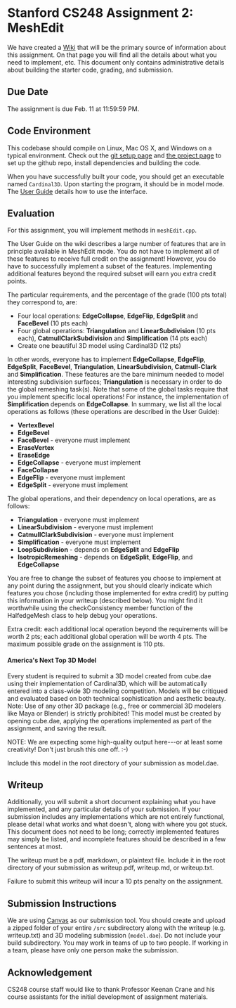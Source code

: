 # Stanford CS248 Assignment 2: MeshEdit

We have created a [Wiki](https://stanford-cs248.github.io/Cardinal3D/) that will be the primary source of information about this assignment. On that page you will find all the details about what you need to implement, etc. This document only contains administrative details about building the starter code, grading, and submission.

## Due Date

The assignment is due Feb. 11 at 11:59:59 PM.

## Code Environment

This codebase should compile on Linux, Mac OS X, and Windows on a typical environment. Check out the [git setup page](https://stanford-cs248.github.io/Cardinal3D/git/) and [the project page](https://stanford-cs248.github.io/Cardinal3D/build/) to set up the github repo, install dependencies and building the code. 

When you have successfully built your code, you should get an executable named `Cardinal3D`. Upon starting the program, it should be in model mode. The [User Guide](https://stanford-cs248.github.io/Cardinal3D/guide/) details how to use the interface. 


## Evaluation
For this assignment, you will implement methods in `meshEdit.cpp`.

The User Guide on the wiki describes a large number of features that are in principle available in MeshEdit mode. You do not have to implement all of these features to receive full credit on the assignment! However, you do have to successfully implement a subset of the features. Implementing additional features beyond the required subset will earn you extra credit points.

The particular requirements, and the percentage of the grade (100 pts total) they correspond to, are:

* Four local operations: **EdgeCollapse**, **EdgeFlip**, **EdgeSplit** and **FaceBevel** (10 pts each)
* Four global operations: **Triangulation** and **LinearSubdivision** (10 pts each), **CatmullClarkSubdivision** and **Simplification** (14 pts each)
* Create one beautiful 3D model using Cardinal3D (12 pts)

In other words, everyone has to implement **EdgeCollapse**, **EdgeFlip**, **EdgeSplit**, **FaceBevel**, **Triangulation**, **LinearSubdivision**, **Catmull-Clark** and **Simplification**. These features are the bare minimum needed to model interesting subdivision surfaces; **Triangulation** is necessary in order to do the global remeshing task(s). Note that some of the global tasks require that you implement specific local operations! For instance, the implementation of **Simplification** depends on **EdgeCollapse**. In summary, we list all the local operations as follows (these operations are described in the User Guide):

* **VertexBevel**
* **EdgeBevel**
* **FaceBevel** - everyone must implement
* **EraseVertex**
* **EraseEdge**
* **EdgeCollapse** - everyone must implement
* **FaceCollapse**
* **EdgeFlip** - everyone must implement
* **EdgeSplit** - everyone must implement

The global operations, and their dependency on local operations, are as follows:

* **Triangulation** - everyone must implement
* **LinearSubdivision** - everyone must implement
* **CatmullClarkSubdivision** - everyone must implement
* **Simplification** - everyone must implement
* **LoopSubdivision** - depends on **EdgeSplit** and **EdgeFlip**
* **IsotropicRemeshing** - depends on **EdgeSplit**, **EdgeFlip**, and **EdgeCollapse**

You are free to change the subset of features you choose to implement at any point during the assignment, but you should clearly indicate which features you chose (including those implemented for extra credit) by putting this information in your writeup (described below). You might find it worthwhile using the checkConsistency member function of the HalfedgeMesh class to help debug your operations.

Extra credit: each additional local operation beyond the requirements will be worth 2 pts; each additional global operation will be worth 4 pts. The maximum possible grade on the assignment is 110 pts.

#### America's Next Top 3D Model
Every student is required to submit a 3D model created from cube.dae using their implementation of Cardinal3D, which will be automatically entered into a class-wide 3D modeling competition. Models will be critiqued and evaluated based on both technical sophistication and aesthetic beauty. Note: Use of any other 3D package (e.g., free or commercial 3D modelers like Maya or Blender) is strictly prohibited! This model must be created by opening cube.dae, applying the operations implemented as part of the assignment, and saving the result.

NOTE: We are expecting some high-quality output here---or at least some creativity! Don't just brush this one off. :-)

Include this model in the root directory of your submission as model.dae.

## Writeup
Additionally, you will submit a short document explaining what you have implemented, and any particular details of your submission. If your submission includes any implementations which are not entirely functional, please detail what works and what doesn't, along with where you got stuck. This document does not need to be long; correctly implemented features may simply be listed, and incomplete features should be described in a few sentences at most.

The writeup must be a pdf, markdown, or plaintext file. Include it in the root directory of your submission as writeup.pdf, writeup.md, or writeup.txt.

Failure to submit this writeup will incur a 10 pts penalty on the assignment.

## Submission Instructions
We are using [Canvas](https://canvas.stanford.edu) as our submission tool. You should create and upload a zipped folder of your entire `/src` subdirectory along with the writeup (e.g. writeup.txt) and 3D modeling submission (`model.dae`). Do not include your build subdirectory. You may work in teams of up to two people. If working in a team, please have only one person make the submission. 

## Acknowledgement

CS248 course staff would like to thank Professor Keenan Crane and his course assistants for the initial development of assignment materials.
